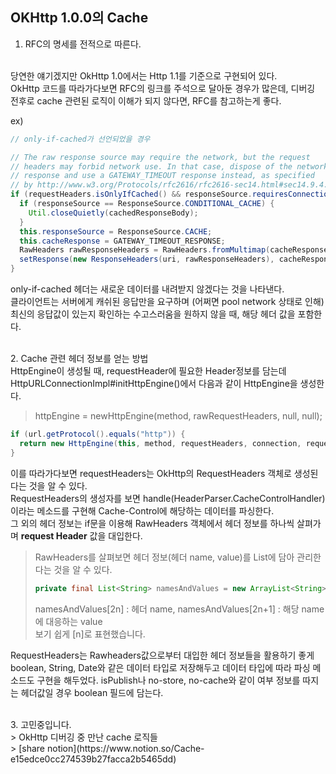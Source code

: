 ## OKHttp 1.0.0의 Cache 


1. RFC의 명세를 전적으로 따른다. 
<br>
당연한 얘기겠지만 OkHttp 1.0에서는 Http 1.1를 기준으로 구현되어 있다. <br>
OkHttp 코드를 따라가다보면 RFC의 링크를 주석으로 달아둔 경우가 많은데, 디버깅 전후로 cache 관련된 로직이 이해가 되지 않다면, RFC를 참고하는게 좋다. 


ex)
``` java
// only-if-cached가 선언되었을 경우

// The raw response source may require the network, but the request
// headers may forbid network use. In that case, dispose of the network
// response and use a GATEWAY_TIMEOUT response instead, as specified
// by http://www.w3.org/Protocols/rfc2616/rfc2616-sec14.html#sec14.9.4.
if (requestHeaders.isOnlyIfCached() && responseSource.requiresConnection()) {
  if (responseSource == ResponseSource.CONDITIONAL_CACHE) {
    Util.closeQuietly(cachedResponseBody);
  }
  this.responseSource = ResponseSource.CACHE;
  this.cacheResponse = GATEWAY_TIMEOUT_RESPONSE;
  RawHeaders rawResponseHeaders = RawHeaders.fromMultimap(cacheResponse.getHeaders(), true);
  setResponse(new ResponseHeaders(uri, rawResponseHeaders), cacheResponse.getBody());
}
```
only-if-cached 헤더는 새로운 데이터를 내려받지 않겠다는 것을 나타낸다. <br>
클라이언트는 서버에게 캐쉬된 응답만을 요구하며 
(어쩌면 pool network 상태로 인해) 최신의 응답값이 있는지 확인하는 수고스러움을 원하지 않을 때, 해당 헤더 값을 포함한다. 

<br>
2. Cache 관련 헤더 정보를 얻는 방법
<br>
HttpEngine이 생성될 때, requestHeader에 필요한 Header정보를 담는데  
HttpURLConnectionImpl#initHttpEngine()에서 다음과 같이 HttpEngine을 생성한다.

> httpEngine = newHttpEngine(method, rawRequestHeaders, null, null); 
``` java
if (url.getProtocol().equals("http")) {
  return new HttpEngine(this, method, requestHeaders, connection, requestBody);
} 
```
이를 따라가다보면 requestHeaders는 OkHttp의 RequestHeaders 객체로 생성된다는 것을 알 수 있다. </br>
RequestHeaders의 생성자를 보면 handle(HeaderParser.CacheControlHandler)이라는 메소드를 구현해 Cache-Control에 해당하는 데이터를 파싱한다. </br>
그 외의 헤더 정보는 if문을 이용해 RawHeaders 객체에서 헤더 정보를 하나씩 살펴가며 **request Header** 값을 대입한다. 
> RawHeaders를 살펴보면 헤더 정보(헤더 name, value)를 List에 담아 관리한다는 것을 알 수 있다. 
> ``` java
> private final List<String> namesAndValues = new ArrayList<String>(20);
> ```
> namesAndValues[2n] : 헤더 name, namesAndValues[2n+1] : 해당 name에 대응하는 value  <br>
> 보기 쉽게 [n]로 표현했습니다.

RequestHeaders는 Rawheaders값으로부터 대입한 헤더 정보들을 활용하기 좋게 boolean, String, Date와 같은 데이터 타입로 저장해두고 데이터 타입에 따라 파싱 메소드도 구현을 해두었다. isPublish나 no-store, no-cache와 같이 여부 정보를 따지는 헤더값일 경우 boolean 필드에 담는다. 

<br>
3. 고민중입니다.


<br>
> OkHttp 디버깅 중 만난 cache 로직들 <br>
> 
[share notion](https://www.notion.so/Cache-e15edce0cc274539b27facca2b5465dd)


